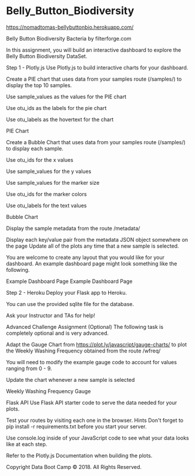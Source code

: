 # Belly_Button_Biodiversity
https://nomadtomas-bellybuttonbio.herokuapp.com/


Belly Button Biodiversity
Bacteria by filterforge.com

In this assignment, you will build an interactive dashboard to explore the Belly Button Biodiversity DataSet.

Step 1 - Plotly.js
Use Plotly.js to build interactive charts for your dashboard.

Create a PIE chart that uses data from your samples route (/samples/<sample>) to display the top 10 samples.

Use sample_values as the values for the PIE chart

Use otu_ids as the labels for the pie chart

Use otu_labels as the hovertext for the chart

PIE Chart

Create a Bubble Chart that uses data from your samples route (/samples/<sample>) to display each sample.

Use otu_ids for the x values

Use sample_values for the y values

Use sample_values for the marker size

Use otu_ids for the marker colors

Use otu_labels for the text values

Bubble Chart

Display the sample metadata from the route /metadata/<sample>

Display each key/value pair from the metadata JSON object somewhere on the page
Update all of the plots any time that a new sample is selected.

You are welcome to create any layout that you would like for your dashboard. An example dashboard page might look something like the following.

Example Dashboard Page Example Dashboard Page

Step 2 - Heroku
Deploy your Flask app to Heroku.

You can use the provided sqlite file for the database.

Ask your Instructor and TAs for help!

Advanced Challenge Assignment (Optional)
The following task is completely optional and is very advanced.

Adapt the Gauge Chart from https://plot.ly/javascript/gauge-charts/ to plot the Weekly Washing Frequency obtained from the route /wfreq/<sample>

You will need to modify the example gauge code to account for values ranging from 0 - 9.

Update the chart whenever a new sample is selected

Weekly Washing Frequency Gauge

Flask API
Use Flask API starter code to serve the data needed for your plots.

Test your routes by visiting each one in the browser.
Hints
Don't forget to pip install -r requirements.txt before you start your server.

Use console.log inside of your JavaScript code to see what your data looks like at each step.

Refer to the Plotly.js Documentation when building the plots.

Copyright
Data Boot Camp © 2018. All Rights Reserved.

